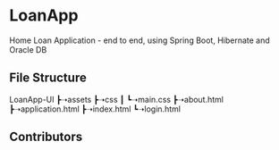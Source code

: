 # LoanApp
Home Loan Application - end to end, using Spring Boot, Hibernate and Oracle DB

## File Structure

LoanApp-UI
┣➝assets
┣➝css
┃  ┗➝main.css
┣➝about.html
┣➝application.html
┣➝index.html
┗➝login.html


## Contributors


